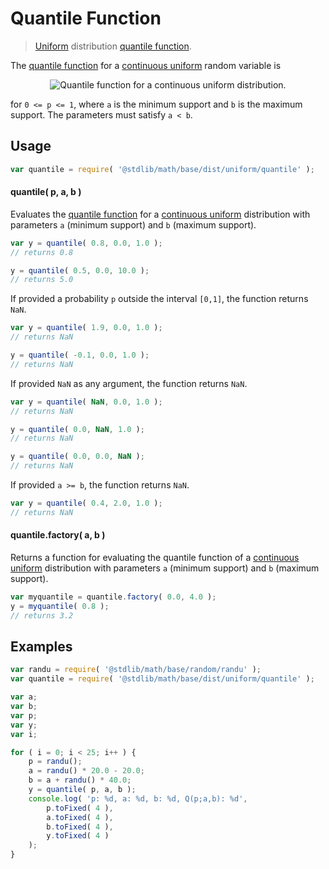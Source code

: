 Quantile Function
===

> [Uniform][uniform] distribution [quantile function][quantile-function].

<!-- <intro> -->

The [quantile function][quantile-function] for a [continuous uniform][uniform] random variable is

<!-- <equation class="equation" label="eq:quantile_function" align="center" raw="Q(p) = a + p (b - a)" alt="Quantile function for a continuous uniform distribution."> -->

<div class="equation" align="center" data-raw-text="Q(p) = a + p (b - a)" data-equation="eq:quantile_function">
	<img src="" alt="Quantile function for a continuous uniform distribution.">
	<br>
</div>

<!-- </equation> -->

for `0 <= p <= 1`, where `a` is the minimum support and `b` is the maximum support. The parameters must satisfy `a < b`.

<!-- </intro> -->

<!-- <usage> -->

## Usage
``` javascript
var quantile = require( '@stdlib/math/base/dist/uniform/quantile' );
```

#### quantile( p, a, b )

Evaluates the [quantile function][quantile-function] for a [continuous uniform][uniform] distribution with parameters `a` (minimum support) and `b` (maximum support).

``` javascript
var y = quantile( 0.8, 0.0, 1.0 );
// returns 0.8

y = quantile( 0.5, 0.0, 10.0 );
// returns 5.0
```

If provided a probability `p` outside the interval `[0,1]`, the function returns `NaN`.

``` javascript
var y = quantile( 1.9, 0.0, 1.0 );
// returns NaN

y = quantile( -0.1, 0.0, 1.0 );
// returns NaN
```

If provided `NaN` as any argument, the function returns `NaN`.

``` javascript
var y = quantile( NaN, 0.0, 1.0 );
// returns NaN

y = quantile( 0.0, NaN, 1.0 );
// returns NaN

y = quantile( 0.0, 0.0, NaN );
// returns NaN
```

If provided `a >= b`, the function returns `NaN`.

``` javascript
var y = quantile( 0.4, 2.0, 1.0 );
// returns NaN
```

#### quantile.factory( a, b )

Returns a function for evaluating the quantile function of a [continuous uniform][uniform] distribution with parameters `a` (minimum support) and `b` (maximum support).

``` javascript
var myquantile = quantile.factory( 0.0, 4.0 );
y = myquantile( 0.8 );
// returns 3.2
```

<!-- </usage> -->

<!-- <examples> -->

## Examples

``` javascript
var randu = require( '@stdlib/math/base/random/randu' );
var quantile = require( '@stdlib/math/base/dist/uniform/quantile' );

var a;
var b;
var p;
var y;
var i;

for ( i = 0; i < 25; i++ ) {
    p = randu();
    a = randu() * 20.0 - 20.0;
    b = a + randu() * 40.0;
    y = quantile( p, a, b );
    console.log( 'p: %d, a: %d, b: %d, Q(p;a,b): %d',
        p.toFixed( 4 ),
        a.toFixed( 4 ),
        b.toFixed( 4 ),
        y.toFixed( 4 )
    );
}
```

<!-- </examples> -->


<!-- <links> -->

[uniform]: https://en.wikipedia.org/wiki/Uniform_distribution
[quantile-function]: https://en.wikipedia.org/wiki/Quantile_function

<!-- </links> -->
